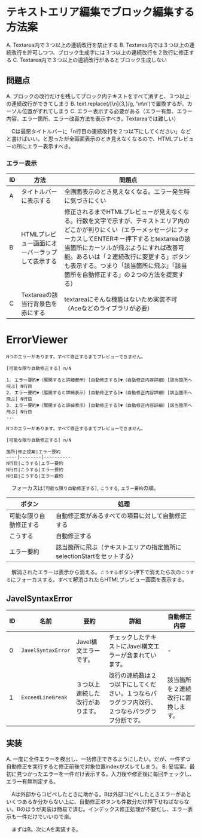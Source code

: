 # テキストエリア編集でブロック編集する方法案

A. Textarea内で３つ以上の連続改行を禁止する
B. Textarea内では３つ以上の連続改行を許可しつつ、ブロック生成字には３つ以上の連続改行を２改行に修正する
C. Textarea内で３つ以上の連続改行があるとブロック生成しない

## 問題点

A. ブロックの改行だけを残してブロック内テキストをすべて消すと、３つ以上の連続改行ができてしまう
B. text.replace(/[\n]{3,}/g, '\n\n')で置換するが、カーソル位置がずれてしまう
C. エラー表示する必要がある（エラー有無、エラー内容、エラー箇所、エラー改善方法を表示すべき。Textareaでは難しい）

　Cは最悪タイトルバーに「n行目の連続改行を２つ以下にしてください」などと書けばいい。と思ったが全画面表示のとき見えなくなるので、HTMLプレビューの所にエラー表示すべき。

### エラー表示

ID|方法|問題点
--|----|------
A|タイトルバーに表示する|全画面表示のとき見えなくなる。エラー発生時に気づきにくい
B|HTMLプレビュー画面にオーバーラップして表示する|修正されるまでHTMLプレビューが見えなくなる。行数を文字で示すが、テキストエリア内のどこかが判りにくい（エラーメッセージにフォーカスしてENTERキー押下するとtextareaの該当箇所にカーソルが飛ぶようにすれば改善可能。あるいは「２連続改行に変更する」ボタンも表示する。つまり「該当箇所に飛ぶ」「該当箇所を自動修正する」の２つの方法を提案する）
C|Textareaの該当行背景色を赤にする|textareaにそんな機能はないため実装不可（Aceなどのライブラリが必要）

# ErrorViewer

```
Nつのエラーがあります。すべて修正するまでプレビューできません。

[可能な限り自動修正する] n/N

1. エラー要約▼（展開すると詳細表示）[自動修正する]▼（自動修正内容詳細）[該当箇所へ飛ぶ] N行目
2. エラー要約▼（展開すると詳細表示）[自動修正する]▼（自動修正内容詳細）[該当箇所へ飛ぶ] N行目
3. エラー要約▼（展開すると詳細表示）[自動修正する]▼（自動修正内容詳細）[該当箇所へ飛ぶ] N行目
...

```

```
Nつのエラーがあります。すべて修正するまでプレビューできません。

[可能な限り自動修正する] n/N

箇所|修正提案|エラー要約
----|--------|----------
N行目|こうする|エラー要約
N行目|こうする|エラー要約
N行目|こうする|エラー要約
```

　フォーカスは`[可能な限り自動修正する]`, `こうする`, `エラー要約`の順。

ボタン|処理
------|----
可能な限り自動修正する|自動修正案があるすべての項目に対して自動修正する
こうする|自動修正する
エラー要約|該当箇所に飛ぶ（テキストエリアの指定箇所にselectionStartをセットする）

　解消されたエラーは表示から消える。`こうする`ボタン押下で消えたら次の`こうする`にフォーカスする。すべて解消されたらHTMLプレビュー画面を表示する。

## JavelSyntaxError

ID|名前|要約|詳細|自動修正内容
--|----|----|----|------------
0|`JavelSyntaxError`|Javel構文エラーです。|チェックしたテキストにJavel構文エラーが含まれています。|-
1|`ExceedLineBreak`|３つ以上連続した改行があります。|改行の連続数は２つ以下にしてください。１つならパラグラフ内改行、２つならパラグラフ分断です。|該当箇所を２連続改行に置換します。

## 実装

A. 一度に全件エラーを検出し、一括修正できるようにしたい。だが、一件ずつ自動修正を実行すると修正前後で対象位置indexがズレてしまう。
B. 妥協案。最初に見つかったエラーを一件だけ表示する。入力後や修正後に毎回チェックし、エラー有無判定する。

　Aは外部からコピペしたときに助かる。Bは外部コピペしたときエラーがあといくつあるか分からない上に、自動修正ボタンも件数分だけ押下せねばならない。Bのほうが実装は簡易で済む。インデックス修正処理が不要だし、エラー表示も一件だけでいいので楽。

　まずはB。次にAを実装する。

